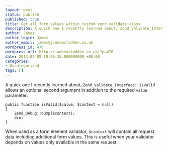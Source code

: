 ```yaml
---
layout: post
status: publish
published: true
title: Get all form values within custom zend validate class
description: A quick one I recently learned about, Zend_Validate_Interface::isValid allows an optional second argument in addition to the required value parameter
author: James
author_login: James
author_email: james@jamesmcfadden.co.uk
wordpress_id: 476
wordpress_url: http://jamesmcfadden.co.uk/?p=476
date: 2013-02-09 18:20:30.000000000 +00:00
categories:
- Uncategorized
tags: []
---
```

A quick one I recently learned about, `Zend_Validate_Interface::isValid` allows an optional second argument in addition to the required `value` parameter:

    public function isValid($value, $context = null)
    {
        Zend_Debug::dump($context);
        die;
    }

When used as a form element validator, `$context` will contain all request data including additional form values. This is useful when your validator depends on values only available in the same request.
